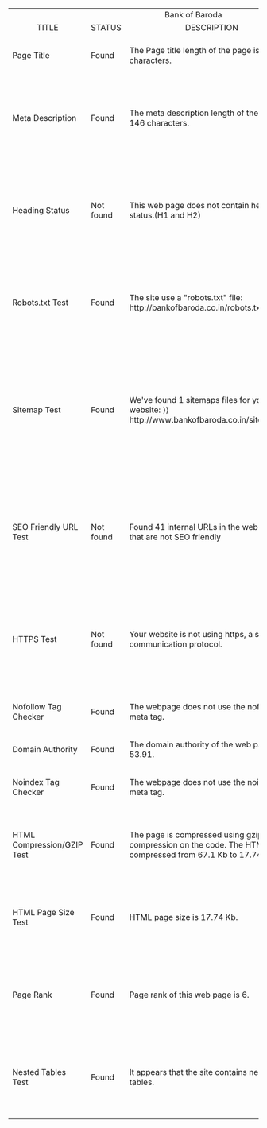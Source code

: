 <html>
<body>
<table>
<tr>
<td align="center" colspan="4">Bank of Baroda </td></tr>
<tr><td align="center">TITLE</td><td align="center">STATUS</td><td align="center">DESCRIPTION</td><td align="center">SUGGESTIONS</td></tr>
<tr><td>Page Title</td><td>Found</td><td> The Page title length of the page is 48 characters.</td><td> Most search engines will truncate Page title to 65 characters.</td></tr>
<tr><td>Meta Description</td><td>Found</td><td>The meta description length of the page is 146 characters.</td><td> Use keywords in your meta description tag and make sure that the meta description length does not exceed more than 150 characters.</td></tr>
<tr><td>Heading Status</td><td>Not found</td><td>This web page does not contain heading status.(H1 and H2)</td><td>H1 and H2 is an important factor influencing page ranking and there should be a relevant heading tag in the web page which can make it easy to search.</td></tr>
<tr><td>Robots.txt Test</td><td>Found</td><td>The site use a "robots.txt" file: http://bankofbaroda.co.in/robots.txt</td><td>A robots.txt file must be present as it gives instructions to web robots about the pages the website owner that doesn’t wish to be ‘crawled’.</td></tr>
<tr><td>Sitemap Test</td><td>Found</td><td>We've found 1 sitemaps files for your website:
⟩⟩ http://www.bankofbaroda.co.in/sitemap.xml</td><td>Having sitemap not only makes the navigation easy and better visibility by search engines.It also offer the opportunity to inform search engines immediately about any changes on your site.</td></tr>
<tr><td>SEO Friendly URL Test	</td><td>Not found</td><td>Found 41 internal URLs in the web page that are not SEO friendly</td><td>In this, uppercase alphabets and special characters(eg:- & ? %) are not supported by SEO but it only contains lowercase alphabets, numbers,slashes(/) and dash(-) only.</td></tr>
<tr><td>HTTPS Test</td><td>Not found</td><td>Your website is not using https, a secure communication protocol.</td><td>It is for sites that do not collect sensitive customer information, search engines suggest that switching to https is an increasingly good idea and may help improve rankings.</td></tr>
<tr><td>Nofollow Tag Checker	</td><td>Found</td><td>The webpage does not use the nofollow meta tag. </td><td>The web page that search engines will crawl all links from the webpage.</td></tr>
<tr><td>Domain Authority	</td><td>Found</td><td>The domain authority of the web page is 53.91.</td><td>It is good to have domain authority more than 20.</td></tr>
<tr><td>Noindex Tag Checker	</td><td>Found</td><td>The webpage does not use the noindex meta tag.</td> <td>The webpage will be read and indexed by search engines.</td></tr>
<tr><td>HTML Compression/GZIP Test</td><td>Found	</td><td>The page is compressed using gzip compression on the code. The HTML is compressed from 67.1 Kb to 17.74 Kb.</td><td>There has been 73% size saving whereas, this helps ensure a faster loading web page and improved user experience.</td></tr>
<tr><td>HTML Page Size Test	</td><td>Found</td><td> HTML page size is 17.74 Kb.</td><td> This page size is under the average web page size of 33 Kb whereas, this leads to a faster page loading time than average.</td></tr>
<tr><td>Page Rank</td><td>Found</td><td>Page rank of this web page is 6.</td><td>The page rank for this web page is good. The higher the page rank, it is more likely to appear at the top of the search engine result.</td></tr>
<tr><td>Nested Tables Test</td><td>Found</td><td>It appears that the site contains nested tables.</td><td>Nested tables can be slow to render in some browsers. So use a CSS layout to reduce both HTML size and page loading time.</td></tr>

</table>
</body>
</html>
